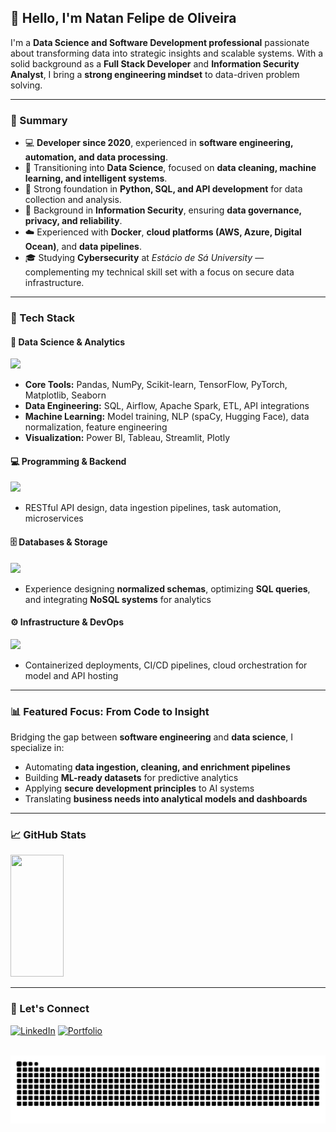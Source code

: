 ## 👋 Hello, I'm Natan Felipe de Oliveira

I'm a **Data Science and Software Development professional** passionate about transforming data into strategic insights and scalable systems.
With a solid background as a **Full Stack Developer** and **Information Security Analyst**, I bring a **strong engineering mindset** to data-driven problem solving.

---

### 💼 Summary

* 💻 **Developer since 2020**, experienced in **software engineering, automation, and data processing**.
* 🧠 Transitioning into **Data Science**, focused on **data cleaning, machine learning, and intelligent systems**.
* 🧩 Strong foundation in **Python, SQL, and API development** for data collection and analysis.
* 🔐 Background in **Information Security**, ensuring **data governance, privacy, and reliability**.
* ☁️ Experienced with **Docker**, **cloud platforms (AWS, Azure, Digital Ocean)**, and **data pipelines**.
* 🎓 Studying **Cybersecurity** at *Estácio de Sá University* — complementing my technical skill set with a focus on secure data infrastructure.

---

### 🧰 Tech Stack

#### 🧠 Data Science & Analytics

<div align="left">
  <img src="https://skillicons.dev/icons?i=python,r&perline=10" />
</div>

* **Core Tools:** Pandas, NumPy, Scikit-learn, TensorFlow, PyTorch, Matplotlib, Seaborn
* **Data Engineering:** SQL, Airflow, Apache Spark, ETL, API integrations
* **Machine Learning:** Model training, NLP (spaCy, Hugging Face), data normalization, feature engineering
* **Visualization:** Power BI, Tableau, Streamlit, Plotly

#### 💻 Programming & Backend

<div align="left">
  <img src="https://skillicons.dev/icons?i=nodejs,typescript,javascript,express,java&perline=10" />
</div>

* RESTful API design, data ingestion pipelines, task automation, microservices

#### 🗄️ Databases & Storage

<div align="left">
  <img src="https://skillicons.dev/icons?i=postgresql,mysql,mongodb,sqlite&perline=10" />
</div>

* Experience designing **normalized schemas**, optimizing **SQL queries**, and integrating **NoSQL systems** for analytics

#### ⚙️ Infrastructure & DevOps

<div align="left">
  <img src="https://skillicons.dev/icons?i=docker,aws,azure,git,linux&perline=10" />
</div>

* Containerized deployments, CI/CD pipelines, cloud orchestration for model and API hosting

---

### 📊 Featured Focus: From Code to Insight

Bridging the gap between **software engineering** and **data science**, I specialize in:

* Automating **data ingestion, cleaning, and enrichment pipelines**
* Building **ML-ready datasets** for predictive analytics
* Applying **secure development principles** to AI systems
* Translating **business needs into analytical models and dashboards**

---

### 📈 GitHub Stats

<div align="left">
<img width="41%" height="195px" 
     src="https://github-readme-stats.vercel.app/api/top-langs/?username=natanzeraa&layout=compact&hide_border=true&title_color=8f00ff&text_color=ffffff&bg_color=0d1117&hide=c,C%2B%2B,php,powershell,dart,swift,cmake,ruby,html,kotlin,objective-c" />
</div>

---

### 🤝 Let's Connect

[![LinkedIn](https://img.shields.io/badge/LinkedIn-Connect-blue?style=for-the-badge\&logo=linkedin)](https://www.linkedin.com/in/natan-oliveira-71023822b/)
[![Portfolio](https://img.shields.io/badge/Portfolio-Visit-8f00ff?style=for-the-badge\&logo=vercel)](https://github.com/natanzeraa)

<br clear="both">

<img src="https://raw.githubusercontent.com/natanzeraa/natanzeraa/output/snake.svg" alt="Snake animation" />
